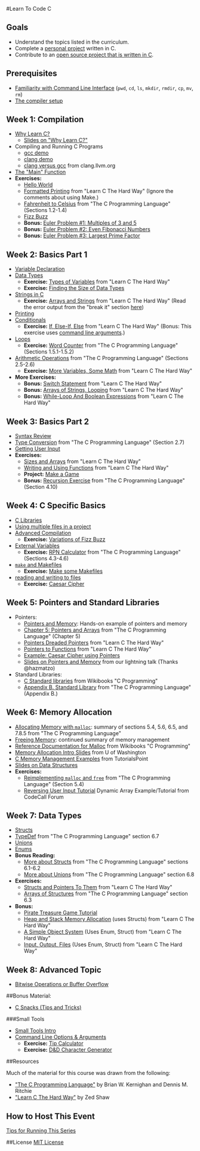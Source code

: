 #Learn To Code C

## Goals
 - Understand the topics listed in the curriculum.
 - Complete a [personal project][project-ideas] written in C.
 - Contribute to an [open source project that is written in
   C][open-source-c-projects].

[open-source-c-projects]: notes/meta/open_source_projects.md
[project-ideas]: notes/meta/project_ideas.md

## Prerequisites
 - [Familiarity with Command Line Interface][learn-cli] (`pwd`, `cd`, `ls`, `mkdir`, `rmdir`, `cp`, `mv`, `rm`)
 - [The compiler setup][c-setup]

[learn-cli]: http://cli.learncodethehardway.org/book/
[c-setup]: http://c.learncodethehardway.org/book/ex0.html

## Week 1: Compilation
 - [Why Learn C?][why-learn-c]
   - [Slides on "Why Learn C?"][daphne-slides-why-learn-c]
 - Compiling and Running C Programs
   - [gcc demo][gcc-demo]
   - [clang demo][clang-demo]
   - [clang versus gcc][clang-vs-gcc] from clang.llvm.org
 - [The "Main" Function][main]
 - **Exercises:**
   - [Hello World][hello-world]
   - [Formatted Printing][learn-c-hard-way-ex-3] from "Learn C The Hard Way"
     (Ignore the comments about using Make.)
   - [Fahrenheit to Celsius][k-r-p8] from "The C Programming Language" (Sections
     1.2-1.4)
   - [Fizz Buzz][fizz-buzz]
   - **Bonus:** [Euler Problem #1: Multiples of 3 and 5][euler-1]
   - **Bonus:** [Euler Problem #2: Even Fibonacci Numbers][euler-2]
   - **Bonus:** [Euler Problem #3: Largest Prime Factor][euler-3]


[why-learn-c]: notes/intro/why_learn_c.md
[daphne-slides-why-learn-c]: https://docs.google.com/presentation/d/18gWp1Lubwot9QB6nsrXT8Ds-0gX8bdqzmHxF8Gs9ZEo/edit?usp=sharing
[gcc-demo]: notes/intro/gcc-demo.md
[clang-demo]: notes/intro/clang-demo.md
[clang-vs-gcc]: http://clang.llvm.org/comparison.html#gcc
[main]: notes/intro/main_function.md
[hello-world]: exercises/intro/hello_world.md
[fizz-buzz]: exercises/intro/fizz_buzz.md
[learn-c-hard-way-ex-3]: http://c.learncodethehardway.org/book/ex3.html
[k-r-p8]: http://www.iups.org/media/meeting_minutes/C.pdf#page=11
[euler-1]: https://projecteuler.net/problem=1
[euler-2]: https://projecteuler.net/problem=2
[euler-3]: https://projecteuler.net/problem=3

## Week 2: Basics Part 1
 - [Variable Declaration][variables]
 - [Data Types][data-types]
   - **Exercise:** [Types of Variables][learn-c-hard-way-ex-6] from "Learn C The Hard Way"
   - **Exercise:** [Finding the Size of Data Types][finding-size-of]
 - [Strings in C][c-strings]
   - **Exercise:** [Arrays and Strings][learn-c-hard-way-ex-9] from "Learn C The Hard Way"
   (Read the error output from the "break it" section [here][arrays-and-strings-break-it])
 - [Printing][printing]
 - [Conditionals][conditionals]
   - **Exercise:** [If, Else-If, Else][learn-c-hard-way-ex-12] from "Learn C The Hard Way" (Bonus: This exercise uses [command line arguments][command-line-options].)
 - [Loops][loops]
   - **Exercise:** [Word Counter][k-r-p20] from "The C Programming Language" (Sections 1.5.1-1.5.2)
 - [Arithmetic Operations][arithmetic-operations] from "The C Programming Language" (Sections 2.5-2.6)
   - **Exercise:** [More Variables, Some Math][learn-c-hard-way-ex-7] from "Learn C The Hard Way"
 - **More Exercises:**
   - **Bonus:** [Switch Statement][learn-c-hard-way-ex-13] from "Learn C The Hard Way"
   - **Bonus:** [Arrays of Strings, Looping][learn-c-hard-way-ex-10] from "Learn C The Hard Way"
   - **Bonus:** [While-Loop And Boolean Expressions][learn-c-hard-way-ex-11] from "Learn C The Hard Way"

[variables]: notes/intro/variables.md
[c-strings]: notes/intro/strings.md
[printing]: notes/intro/printing.md
[data-types]: notes/intro/data_types.md
[learn-c-hard-way-ex-6]: http://c.learncodethehardway.org/book/ex6.html
[finding-size-of]: exercises/data_types/finding_size_of.md
[learn-c-hard-way-ex-12]: http://c.learncodethehardway.org/book/ex12.html
[conditionals]: notes/intro/conditionals.md
[loops]: notes/intro/loops.md
[k-r-p20]: http://www.iups.org/media/meeting_minutes/C.pdf#page=21
[arithmetic-operations]: notes/intro/arithmetic_operations.md
[learn-c-hard-way-ex-7]: http://c.learncodethehardway.org/book/ex7.html
[learn-c-hard-way-ex-9]: http://c.learncodethehardway.org/book/ex9.html
[arrays-and-strings-break-it]: https://github.com/Frederick-S/Learn-C-The-Hard-Way-Exercise/tree/master/Ex9
[learn-c-hard-way-ex-13]: http://c.learncodethehardway.org/book/ex13.html
[learn-c-hard-way-ex-10]: http://c.learncodethehardway.org/book/ex10.html
[learn-c-hard-way-ex-11]: http://c.learncodethehardway.org/book/ex11.html

## Week 3: Basics Part 2
 - [Syntax Review][syntax-review]
 - [Type Conversion][k-r-p42] from "The C Programming Language" (Section 2.7)
 - [Getting User Input][getting-user-input]
 - **Exercises:**
   - [Sizes and Arrays][learn-c-hard-way-ex-8] from "Learn C The Hard Way"
   - [Writing and Using Functions][learn-c-hard-way-ex-14] from "Learn C The Hard Way"
   - **Project:** [Make a Game][game-project]
   - **Bonus:** [Recursion Exercise][k-r-p86] from "The C Programming Language" (Section 4.10)

[syntax-review]: notes/intro/syntax_review.md
[k-r-p42]: http://www.iups.org/media/meeting_minutes/C.pdf#page=40
[getting-user-input]: notes/intro/getting_user_input.md
[learn-c-hard-way-ex-8]: http://c.learncodethehardway.org/book/ex8.html
[learn-c-hard-way-ex-14]: http://c.learncodethehardway.org/book/ex14.html
[game-project]: projects/make_a_game.md
[k-r-p86]: http://www.iups.org/media/meeting_minutes/C.pdf#page=73

## Week 4: C Specific Basics
 - [C Libraries][c-libraries]
 - [Using multiple files in a project][using-mult-files]
 - [Advanced Compilation][advanced-compilation]
   - **Exercise:** [Variations of Fizz Buzz][fizz-buzz-variations]
 - [External Variables][external-variables]
   - **Exercise:** [RPN Calculator][k-r-p74] from "The C Programming Language" (Sections 4.3-4.6)
 - [`make` and Makefiles][make-files]
   - **Exercise:** [Make some Makefiles][makefile-exercise]
 - [reading and writing to files][reading-and-writing-to-files]
   - **Exercise:** [Caesar Cipher][caesar-cipher]

[c-libraries]: notes/intro/libraries_intro.md
[using-mult-files]: notes/organizing_code/using_multiple_files.md
[advanced-compilation]: notes/organizing_code/advanced_compilation.md
[external-variables]: notes/intro/external_variables.md
[fizz-buzz-variations]: exercises/organizing_code/fizz_buzz_variations.md
[k-r-p74]: http://www.iups.org/media/meeting_minutes/C.pdf#page=64
[make-files]: notes/organizing_code/make_files.md
[makefile-exercise]: exercises/organizing_code/makefiles.md
[reading-and-writing-to-files]: notes/intro/reading_and_writing_to_files.md
[caesar-cipher]: exercises/organizing_code/caesar_cipher.md

## Week 5: Pointers and Standard Libraries
 - Pointers:
   - [Pointers and Memory][pointers-memory]: Hands-on example of pointers and memory
   - [Chapter 5: Pointers and Arrays][k-r-p93] from "The C Programming Language" (Chapter 5)
   - [Pointers Dreaded Pointers][learn-c-hard-way-ex-15] from "Learn C The Hard Way"
   - [Pointers to Functions][learn-c-hard-way-ex-18] from "Learn C The Hard Way"
   - [Example: Caesar Cipher using Pointers][caesar-cipher-with-pointers]
   - [Slides on Pointers and Memory][zoe-slides-pointers-mem] from our lightning talk (Thanks @hazmatzo)
 - Standard Libraries:
   - [C Standard libraries][wikibook-c-standard-libraries] from Wikibooks "C Programming"
   - [Appendix B. Standard Library][k-r-p-241] from "The C Programming Language" (Appendix B.)

[pointers-memory]: notes/pointers/pointers_memory.md
[zoe-slides-pointers-mem]: https://docs.google.com/presentation/d/1okgHQMeEjSSEBe-6pg5BnSgQtutKi_Uc6dU0yXVLwUs/edit?usp=sharing
[k-r-p93]: http://www.iups.org/media/meeting_minutes/C.pdf#page=78
[learn-c-hard-way-ex-15]: http://c.learncodethehardway.org/book/ex15.html
[learn-c-hard-way-ex-18]: http://c.learncodethehardway.org/book/ex18.html
[caesar-cipher-with-pointers]: http://www.thegeekstuff.com/2014/08/c-caesar-cipher-example/
[wikibook-c-standard-libraries]: http://en.wikibooks.org/wiki/C_Programming/Standard_libraries
[k-r-p-241]: http://www.iups.org/media/meeting_minutes/C.pdf#page=200

## Week 6: Memory Allocation
 - [Allocating Memory with `malloc`][malloc-k-n-r-notes]: summary of sections 5.4, 5.6, 6.5, and 7.8.5 from "The C Programming Language"
 - [Freeing Memory][freeing-memory-k-n-r-notes]: continued summary of memory management
 - [Reference Documentation for Malloc][wikibooks-malloc] from Wikibooks "C Programming"
 - [Memory Allocation Intro Slides][mem-allocation-intro-slides] from U of Washington
 - [C Memory Management Examples][tutspoint-c-mem-management] from TutorialsPoint
 - [Slides on Data Structures][data-structures-slides]
 - **Exercises:**
   - [Reimplementing `malloc` and `free`][k-n-r-section-5-4] from "The C Programming Language" (Section 5.4)
   - [Reversing User Input Tutorial][reverse-user-input-tut] Dynamic Array Example/Tutorial from CodeCall Forum

[data-structures-slides]: https://docs.google.com/presentation/d/1P6h0GR8lIUpzSX3UwcczoXdErvq_uhGNtMKjmBxykM0/edit?usp=sharing
[tutspoint-c-mem-management]: http://www.tutorialspoint.com/cprogramming/c_memory_management.htm
[wikibooks-malloc]: http://en.wikibooks.org/wiki/C_Programming/C_Reference/stdlib.h/malloc
[malloc-k-n-r-notes]: https://www.eskimo.com/~scs/cclass/notes/sx11a.html
[freeing-memory-k-n-r-notes]: https://www.eskimo.com/~scs/cclass/notes/sx11b.html
[mem-allocation-intro-slides]: https://d396qusza40orc.cloudfront.net/hardware/lecture_slides/10/101-memallocation-intro.pdf
[k-n-r-section-5-4]: http://www.iups.org/media/meeting_minutes/C.pdf#page=84
[reverse-user-input-tut]: http://forum.codecall.net/topic/51010-dynamic-arrays-using-malloc-and-realloc/

## Week 7: Data Types
 - [Structs][structs-intro]
 - [TypeDef][k-n-r-section-6-7] from "The C Programming Language" section 6.7
 - [Unions][unions-intro]
 - [Enums][enums-intro]
 - **Bonus Reading:**
   - [More about Structs][k-n-r-section-6-1] from "The C Programming Language" sections 6.1-6.2
   - [More about Unions][k-n-r-section-6-8] from "The C Programming Language" section 6.8
 - **Exercises:**
   - [Structs and Pointers To Them][learn-c-hard-way-ex-16] from "Learn C The Hard Way"
   - [Arrays of Structures][k-n-r-section-6-3] from "The C Programming Language" section 6.3
 - **Bonus:**
   - [Pirate Treasure Game Tutorial][pirate_treasure_tutorial]
   - [Heap and Stack Memory Allocation][learn-c-hard-way-ex-17] (uses Structs) from "Learn C The Hard Way"
   - [A Simple Object System][learn-c-hard-way-ex-19] (Uses Enum, Struct) from "Learn C The Hard Way"
   - [Input, Output, Files][learn-c-hard-way-ex-24] (Uses Enum, Struct) from "Learn C The Hard Way"

[structs-intro]: notes/data_structures/structs.md
[unions-intro]: notes/data_structures/unions.md
[enums-intro]: notes/data_structures/enums.md
[pirate_treasure_tutorial]: projects/pirate_treasure_game_tutorial.md
[k-n-r-section-6-1]: http://www.iups.org/media/meeting_minutes/C.pdf#page=105
[k-n-r-section-6-3]: http://www.iups.org/media/meeting_minutes/C.pdf#page=109
[k-n-r-section-6-7]: http://www.iups.org/media/meeting_minutes/C.pdf#page=119
[k-n-r-section-6-8]: http://www.iups.org/media/meeting_minutes/C.pdf#page=120
[learn-c-hard-way-ex-16]: http://c.learncodethehardway.org/book/ex16.html
[learn-c-hard-way-ex-17]: http://c.learncodethehardway.org/book/ex17.html
[learn-c-hard-way-ex-19]: http://c.learncodethehardway.org/book/ex19.html
[learn-c-hard-way-ex-24]: http://c.learncodethehardway.org/book/ex24.html

## Week 8: Advanced Topic
 - [Bitwise Operations or Buffer Overflow][bitwise-cmu-lab]

[bitwise-cmu-lab]: http://www.cs.cmu.edu/afs/cs/academic/class/15213-s02/www/applications/labs/lab1/datalab.html

##Bonus Material:

- [C Snacks (Tips and Tricks)][c-snacks]

[c-snacks]: notes/intro/c_snacks.md
###Small Tools
 - [Small Tools Intro][small-tools-intro]
 - [Command Line Options & Arguments][command-line-options]
   - **Exercise:** [Tip Calculator][tip-calculator]
   - **Exercise:** [D&D Character Generator][character-generator]

[small-tools-intro]: notes/small_tools/small_tools_intro.md
[command-line-options]: notes/small_tools/command_line_options.md
[tip-calculator]: exercises/command_line_opts_args/tip_calculator.md
[character-generator]: exercises/command_line_opts_args/character_generator.md

##Resources

Much of the material for this course was drawn from the following:
 - ["The C Programming Language"][k-r-main] by Brian W. Kernighan and Dennis M.  Ritchie
 - ["Learn C The Hard Way"][learn-c-hard-way-main] by Zed Shaw

[k-r-main]: http://www.iups.org/media/meeting_minutes/C.pdf
[learn-c-hard-way-main]: http://c.learncodethehardway.org/book/

## How to Host This Event
[Tips for Running This Series][hosting-tips]

[hosting-tips]: ./notes/meta/how_to_host.md

##License
[MIT License][mit-license]

[mit-license]: ./MIT-LICENSE
